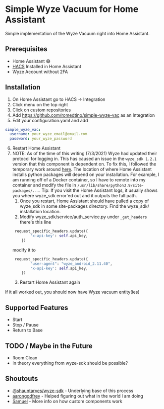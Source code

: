 # Simple Wyze Vacuum for Home Assistant

Simple implementation of the Wyze Vacuum right into Home Assistant. 

## Prerequisites
- Home Assistant 😅
- [HACS](https://hacs.xyz/) Installed in Home Assistant
- Wyze Account without 2FA

## Installation
1. On Home Assistant go to HACS -> Integration
2. Click menu on the top right
3. Click on custom repositories
4. Add https://github.com/romedtino/simple-wyze-vac as an Integration
5. Edit your configuration.yaml and add
```yaml
simple_wyze_vac:
  username: your_wyze_email@email.com
  password: your_wyze_password
```
6. Restart Home Assistant
7. NOTE: As of the time of this writing (7/3/2021) Wyze had updated their protocol for logging in. This has caused an issue in the `wyze_sdk 1.2.1` version that this component is dependent on. To fix this, I followed the temporary work around [here](https://github.com/shauntarves/wyze-sdk/issues/35#issuecomment-885325398). The location of where Home Assistant installs python packages will depend on your installation. For example, I am running off of a Docker container, so I have to remote into my container and modify the file in `/usr/lib/share/python3.9/site-packages/...`. Tip: If you visit the Home Assistant logs, it usually shows you where wyze_sdk error'ed out and it outputs the full path.
    1. Once you restart, Home Assistant should have pulled a copy of wyze_sdk in some site-packages directory. Find the wyze_sdk/ installation location. 
    2. Modify wyze_sdk/service/auth_service.py under `_get_headers` there's this line
    ```python
     request_specific_headers.update({
            'x-api-key': self.api_key,
        })
    ```
    modify it to
    ```python
     request_specific_headers.update({
            "user-agent": "wyze_android_2.11.40",
            'x-api-key': self.api_key,
        })
    ```
    3. Restart Home Assistant again

If it all worked out, you should now have Wyze vacuum entity(ies)

## Supported Features
- Start
- Stop / Pause
- Return to Base

## TODO / Maybe in the Future
- Room Clean
- In theory everything from wyze-sdk should be possible?


## Shoutouts
- [@shauntarves/wyze-sdk](https://github.com/shauntarves/wyze-sdk) - Underlying base of this process
- [aarongodfrey](https://aarongodfrey.dev/home%20automation/building_a_home_assistant_custom_component_part_1/) - Helped figuring out what in the world I am doing
- [Samuel](https://blog.thestaticturtle.fr/creating-a-custom-component-for-homeassistant/) - More info on how custom components work
